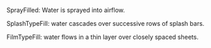 SprayFilled: Water is sprayed into airflow.

SplashTypeFill: water cascades over successive rows of splash bars.

FilmTypeFill: water flows in a thin layer over closely spaced sheets.
